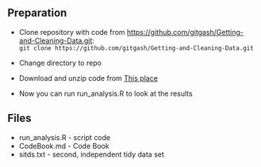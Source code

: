 Preparation
-----------
- Clone repository with code from https://github.com/gitgash/Getting-and-Cleaning-Data.git:  
```git clone https://github.com/gitgash/Getting-and-Cleaning-Data.git```

- Change directory to repo  
- Download and unzip code from [This place](https://d396qusza40orc.cloudfront.net/getdata%2Fprojectfiles%2FUCI%20HAR%20Dataset.zip)  
- Now you can run run_analysis.R to look at the results

Files
-----
- run_analysis.R - script code
- CodeBook.md - Code Book
- sitds.txt - second, independent tidy data set 
